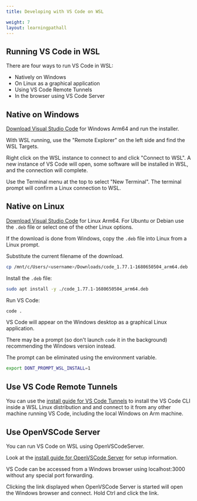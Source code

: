 ```yaml
---
title: Developing with VS Code on WSL

weight: 7
layout: learningpathall
---
```


## Running VS Code in WSL

There are four ways to run VS Code in WSL:
- Natively on Windows
- On Linux as a graphical application
- Using VS Code Remote Tunnels
- In the browser using VS Code Server


## Native on Windows

[Download Visual Studio Code](https://code.visualstudio.com/download) for Windows Arm64 and run the installer. 

With WSL running, use the "Remote Explorer" on the left side and find the WSL Targets.

Right click on the WSL instance to connect to and click "Connect to WSL". A new instance of VS Code will open, some software will be installed in WSL, and the connection will complete. 

Use the Terminal menu at the top to select "New Terminal". The terminal prompt will confirm a Linux connection to WSL. 


## Native on Linux

[Download Visual Studio Code](https://code.visualstudio.com/download) for Linux Arm64. For Ubuntu or Debian use the `.deb` file or select one of the other Linux options.

If the download is done from Windows, copy the `.deb` file into Linux from a Linux prompt. 

Substitute the current filename of the download. 

```bash
cp /mnt/c/Users/<username>/Downloads/code_1.77.1-1680650504_arm64.deb .
```

Install the `.deb` file:

```bash
sudo apt install -y ./code_1.77.1-1680650504_arm64.deb
```

Run VS Code:

```bash
code . 
```

VS Code will appear on the Windows desktop as a graphical Linux application.

There may be a prompt (so don't launch `code` it in the background) recommending the Windows version instead.

The prompt can be eliminated using the environment variable.

```bash
export DONT_PROMPT_WSL_INSTALL=1
```

## Use VS Code Remote Tunnels

You can use the [install guide for VS Code Tunnels]() to install the VS Code CLI inside a WSL Linux distribution and and connect to it from any other machine running VS Code, including the local Windows on Arm machine.

## Use OpenVSCode Server

You can run VS Code on WSL using OpenVSCodeServer.

Look at the [install guide for OpenVSCode Server](/install-guides/openvscode-server/) for setup information. 

VS Code can be accessed from a Windows browser using localhost:3000 without any special port forwarding.

Clicking the link displayed when OpenVSCode Server is started will open the Windows browser and connect. Hold Ctrl and click the link.



